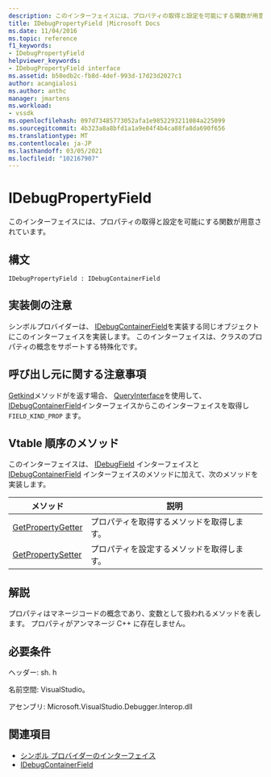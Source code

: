 ```yaml
---
description: このインターフェイスには、プロパティの取得と設定を可能にする関数が用意されています。
title: IDebugPropertyField |Microsoft Docs
ms.date: 11/04/2016
ms.topic: reference
f1_keywords:
- IDebugPropertyField
helpviewer_keywords:
- IDebugPropertyField interface
ms.assetid: b50edb2c-fb8d-4def-993d-17d23d2027c1
author: acangialosi
ms.author: anthc
manager: jmartens
ms.workload:
- vssdk
ms.openlocfilehash: 097d73485773052afa1e9852293211084a225099
ms.sourcegitcommit: 4b323a8a8bfd1a1a9e84f4b4ca88fa8da690f656
ms.translationtype: MT
ms.contentlocale: ja-JP
ms.lasthandoff: 03/05/2021
ms.locfileid: "102167907"
---
```

# <a name="idebugpropertyfield"></a>IDebugPropertyField
このインターフェイスには、プロパティの取得と設定を可能にする関数が用意されています。

## <a name="syntax"></a>構文

```
IDebugPropertyField : IDebugContainerField
```

## <a name="notes-for-implementers"></a>実装側の注意
 シンボルプロバイダーは、 [IDebugContainerField](../../../extensibility/debugger/reference/idebugcontainerfield.md)を実装する同じオブジェクトにこのインターフェイスを実装します。 このインターフェイスは、クラスのプロパティの概念をサポートする特殊化です。

## <a name="notes-for-callers"></a>呼び出し元に関する注意事項
 [Getkind](../../../extensibility/debugger/reference/idebugfield-getkind.md)メソッドがを返す場合、 [QueryInterface](/cpp/atl/queryinterface)を使用して、 [IDebugContainerField](../../../extensibility/debugger/reference/idebugcontainerfield.md)インターフェイスからこのインターフェイスを取得し `FIELD_KIND_PROP` ます。

## <a name="methods-in-vtable-order"></a>Vtable 順序のメソッド
 このインターフェイスは、 [IDebugField](../../../extensibility/debugger/reference/idebugfield.md) インターフェイスと [IDebugContainerField](../../../extensibility/debugger/reference/idebugcontainerfield.md) インターフェイスのメソッドに加えて、次のメソッドを実装します。

|メソッド|説明|
|------------|-----------------|
|[GetPropertyGetter](../../../extensibility/debugger/reference/idebugpropertyfield-getpropertygetter.md)|プロパティを取得するメソッドを取得します。|
|[GetPropertySetter](../../../extensibility/debugger/reference/idebugpropertyfield-getpropertysetter.md)|プロパティを設定するメソッドを取得します。|

## <a name="remarks"></a>解説
 プロパティはマネージコードの概念であり、変数として扱われるメソッドを表します。 プロパティがアンマネージ C++ に存在しません。

## <a name="requirements"></a>必要条件
 ヘッダー: sh. h

 名前空間: VisualStudio。

 アセンブリ: Microsoft.VisualStudio.Debugger.Interop.dll

## <a name="see-also"></a>関連項目
- [シンボル プロバイダーのインターフェイス](../../../extensibility/debugger/reference/symbol-provider-interfaces.md)
- [IDebugContainerField](../../../extensibility/debugger/reference/idebugcontainerfield.md)
